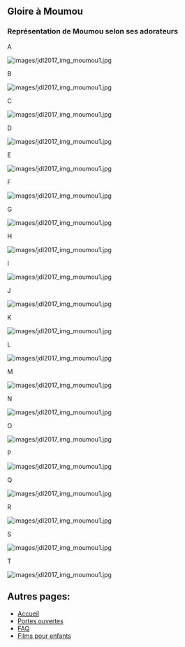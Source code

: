 ## Gloire à Moumou

### Représentation de Moumou selon ses adorateurs

A

![images/jdl2017_img_moumou1.jpg](images/jdl2017_img_moumou1.jpg)

B

![images/jdl2017_img_moumou1.jpg](images/jdl2017_img_moumou2.png)

C

![images/jdl2017_img_moumou1.jpg](images/jdl2017_img_moumou3.jpg)

D

![images/jdl2017_img_moumou1.jpg](images/jdl2017_img_moumou4.jpg)

E

![images/jdl2017_img_moumou1.jpg](images/jdl2017_img_moumou5.jpg)

F

![images/jdl2017_img_moumou1.jpg](images/jdl2017_img_moumou6.jpg)

G

![images/jdl2017_img_moumou1.jpg](images/jdl2017_img_moumou7.jpg)

H

![images/jdl2017_img_moumou1.jpg](images/jdl2017_img_moumou8.jpg)

I

![images/jdl2017_img_moumou1.jpg](images/jdl2017_img_moumou9.jpg)

J

![images/jdl2017_img_moumou1.jpg](images/jdl2017_img_moumou10.jpg)

K

![images/jdl2017_img_moumou1.jpg](images/jdl2017_img_moumou11.jpg)

L

![images/jdl2017_img_moumou1.jpg](images/jdl2017_img_moumou12.jpg)

M

![images/jdl2017_img_moumou1.jpg](images/jdl2017_img_moumou13.jpg)

N

![images/jdl2017_img_moumou1.jpg](images/jdl2017_img_moumou14.jpg)

O

![images/jdl2017_img_moumou1.jpg](images/jdl2017_img_moumou15.jpg)

P

![images/jdl2017_img_moumou1.jpg](images/jdl2017_img_moumou16.jpg)

Q

![images/jdl2017_img_moumou1.jpg](images/jdl2017_img_moumou17.jpg)

R

![images/jdl2017_img_moumou1.jpg](images/jdl2017_img_moumou18.jpg)

S

![images/jdl2017_img_moumou1.jpg](images/jdl2017_img_moumou19.png)

T

![images/jdl2017_img_moumou1.jpg](images/jdl2017_img_moumou20.jpg)

## Autres pages:
- [Accueil](jdl2017_sw_accueil.md)
- [Portes ouvertes](jdl2017_sw_po.md])
- [FAQ](jdl2017_sw_faq.md])
- [Films pour enfants](jdl2017_sw_films.md])
